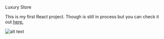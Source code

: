 Luxury Store

This is my first React project. Though is still in process but you can check it out <a href="https://eugenia-villegas.github.io/luxury-bookstore">here.</a>

![alt text](https://drive.google.com/file/d/1Im5oMuIitpExvCq0vsWlKwArQqpQdPS2/view?usp=sharing)
